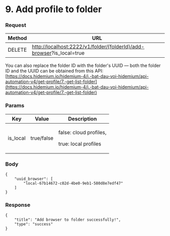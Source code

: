 # 9. Add profile to folder

### **Request** <a href="#request-1" id="request-1"></a>

| Method | URL                                                                                                                                 |
| ------ | ----------------------------------------------------------------------------------------------------------------------------------- |
| DELETE | [http://localhost:2222/v1/folder/{folderId}/add-browser](http://localhost:2222/v1/folder/%7BfolderId%7D/add-browser)?is\_local=true |

You can also replace the folder ID with the folder's UUID — both the folder ID and the UUID can be obtained from this API:  [https://docs.hidemium.io/hidemium-4/i.-bat-dau-voi-hidemium/api-automation-v4/get-profile/7.-get-list-folder](https://docs.hidemium.io/hidemium-4/i.-bat-dau-voi-hidemium/api-automation-v4/get-profile/7.-get-list-folder)



### **Params** <a href="#body-1" id="body-1"></a>

| Key       | Value      | Description                                              |
| --------- | ---------- | -------------------------------------------------------- |
| is\_local | true/false | <p>false: cloud profiles,</p><p>true: local profiles</p> |

### **Body** <a href="#body-1-1" id="body-1-1"></a>

```
{
    "uuid_browser": [
        "local-67b14672-c02d-4be0-9eb1-580d8e7edf47"
    ]
}
```

### **Response** <a href="#id-3.-response" id="id-3.-response"></a>

```
{
    "title": "Add browser to folder successfully!",
    "type": "success"
}
```
